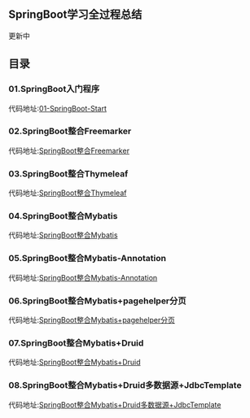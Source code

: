 ## SpringBoot学习全过程总结

更新中
## 目录

### 01.SpringBoot入门程序


代码地址:[01-SpringBoot-Start](https://github.com/lyx990593218/SpringBoot-learning-lyx/tree/master/01-springboot-start "01-SpringBoot-Start")


### 02.SpringBoot整合Freemarker


代码地址:[SpringBoot整合Freemarker](https://github.com/lyx990593218/SpringBoot-learning-lyx/tree/master/02-springboot-freemarker "02-springboot-freemarker")

### 03.SpringBoot整合Thymeleaf


代码地址:[SpringBoot整合Thymeleaf](https://github.com/lyx990593218/SpringBoot-learning-lyx/tree/master/03-springboot-thymeleaf "03-SpringBoot整合Thymeleaf")

### 04.SpringBoot整合Mybatis


代码地址:[SpringBoot整合Mybatis](https://github.com/lyx990593218/SpringBoot-learning-lyx/tree/master/04-springboot-mybatis "04.SpringBoot整合Mybatis")

### 05.SpringBoot整合Mybatis-Annotation


代码地址:[SpringBoot整合Mybatis-Annotation](https://github.com/lyx990593218/SpringBoot-learning-lyx/tree/master/05-springboot-mybatis-annotation "05.SpringBoot整合Mybatis-Annotation")

### 06.SpringBoot整合Mybatis+pagehelper分页


代码地址:[SpringBoot整合Mybatis+pagehelper分页](https://github.com/lyx990593218/SpringBoot-learning-lyx/tree/master/06-springboot-mybatis-pagehelper "06.SpringBoot整合Mybatis+pagehelper分页")

### 07.SpringBoot整合Mybatis+Druid


代码地址:[SpringBoot整合Mybatis+Druid](https://github.com/lyx990593218/SpringBoot-learning-lyx/tree/master/07-springboot-druid "07.SpringBoot整合Mybatis+Druid")

### 08.SpringBoot整合Mybatis+Druid多数据源+JdbcTemplate


代码地址:[SpringBoot整合Mybatis+Druid多数据源+JdbcTemplate](https://github.com/lyx990593218/SpringBoot-learning-lyx/tree/master/08-springboot-multipledatasource "08.SpringBoot整合Mybatis+Druid多数据源+JdbcTemplate")
